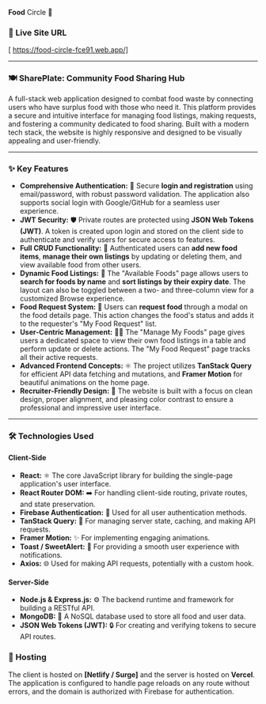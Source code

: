 

**Food** Circle 🍎

### 🚀 Live Site URL

[ https://food-circle-fce91.web.app/]

---

### 🍽️ SharePlate: Community Food Sharing Hub

A full-stack web application designed to combat food waste by connecting users who have surplus food with those who need it. This platform provides a secure and intuitive interface for managing food listings, making requests, and fostering a community dedicated to food sharing. Built with a modern tech stack, the website is highly responsive and designed to be visually appealing and user-friendly.

---

### ✨ Key Features

* **Comprehensive Authentication:** 🔑 Secure **login and registration** using email/password, with robust password validation. The application also supports social login with Google/GitHub for a seamless user experience.
* **JWT Security:** 🛡️ Private routes are protected using **JSON Web Tokens (JWT)**. A token is created upon login and stored on the client side to authenticate and verify users for secure access to features.
* **Full CRUD Functionality:** 📝 Authenticated users can **add new food items**, **manage their own listings** by updating or deleting them, and view available food from other users.
* **Dynamic Food Listings:** 🔎 The "Available Foods" page allows users to **search for foods by name** and **sort listings by their expiry date**. The layout can also be toggled between a two- and three-column view for a customized Browse experience.
* **Food Request System:** 🛒 Users can **request food** through a modal on the food details page. This action changes the food's status and adds it to the requester's "My Food Request" list.
* **User-Centric Management:** 🧑‍💻 The "Manage My Foods" page gives users a dedicated space to view their own food listings in a table and perform update or delete actions. The "My Food Request" page tracks all their active requests.
* **Advanced Frontend Concepts:** ⚛️ The project utilizes **TanStack Query** for efficient API data fetching and mutations, and **Framer Motion** for beautiful animations on the home page.
* **Recruiter-Friendly Design:** 🎨 The website is built with a focus on clean design, proper alignment, and pleasing color contrast to ensure a professional and impressive user interface.

---

### 🛠️ Technologies Used

#### **Client-Side**

* **React:** ⚛️ The core JavaScript library for building the single-page application's user interface.
* **React Router DOM:** ➡️ For handling client-side routing, private routes, and state preservation.
* **Firebase Authentication:** 🔐 Used for all user authentication methods.
* **TanStack Query:** 🚀 For managing server state, caching, and making API requests.
* **Framer Motion:** ✨ For implementing engaging animations.
* **Toast / SweetAlert:** 🔔 For providing a smooth user experience with notifications.
* **Axios:** 🌐 Used for making API requests, potentially with a custom hook.

#### **Server-Side**

* **Node.js & Express.js:** ⚙️ The backend runtime and framework for building a RESTful API.
* **MongoDB:** 📂 A NoSQL database used to store all food and user data.
* **JSON Web Tokens (JWT):** 🔒 For creating and verifying tokens to secure API routes.


### 🚀 Hosting

The client is hosted on **[Netlify / Surge]** and the server is hosted on **Vercel**. The application is configured to handle page reloads on any route without errors, and the domain is authorized with Firebase for authentication.
